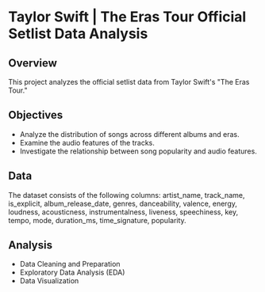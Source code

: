 # Taylor Swift | The Eras Tour Official Setlist Data Analysis

## Overview
This project analyzes the official setlist data from Taylor Swift's "The Eras Tour."

## Objectives
- Analyze the distribution of songs across different albums and eras.
- Examine the audio features of the tracks.
- Investigate the relationship between song popularity and audio features.

## Data
The dataset consists of the following columns: artist_name, track_name, is_explicit, album_release_date, genres, danceability, valence, energy, loudness, acousticness, instrumentalness, liveness, speechiness, key, tempo, mode, duration_ms, time_signature, popularity.

## Analysis
- Data Cleaning and Preparation
- Exploratory Data Analysis (EDA)
- Data Visualization

